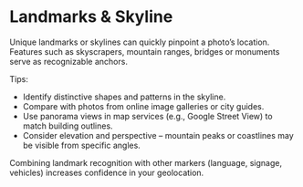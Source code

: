 # Landmarks & Skyline

Unique landmarks or skylines can quickly pinpoint a photo’s location.  Features such as skyscrapers, mountain ranges, bridges or monuments serve as recognizable anchors.

Tips:

- Identify distinctive shapes and patterns in the skyline.  
- Compare with photos from online image galleries or city guides.  
- Use panorama views in map services (e.g., Google Street View) to match building outlines.  
- Consider elevation and perspective – mountain peaks or coastlines may be visible from specific angles.

Combining landmark recognition with other markers (language, signage, vehicles) increases confidence in your geolocation.
